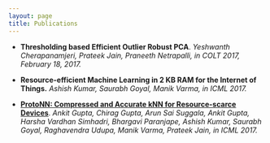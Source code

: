 ```yaml
---
layout: page
title: Publications
---
```


- <b>Thresholding based Efficient Outlier Robust PCA</b>. 
  <i>Yeshwanth Cherapanamjeri, Prateek Jain, Praneeth Netrapalli, in COLT 2017, February 18, 2017.</i>

- <b> Resource-efficient Machine Learning in 2 KB RAM for the Internet of Things.</b>
  <i> Ashish Kumar, Saurabh Goyal, Manik Varma, in ICML 2017.</i>

- <b><a href="public/ProtoNN.pdf">ProtoNN: Compressed and Accurate kNN for Resource-scarce Devices</a></b>.
  <i>Ankit Gupta, Chirag Gupta, Arun Sai Suggala, Ankit Gupta, Harsha Vardhan Simhadri, Bhargavi Paranjape, Ashish Kumar, Saurabh Goyal, Raghavendra Udupa, Manik Varma, Prateek Jain, in ICML 2017.</i>
